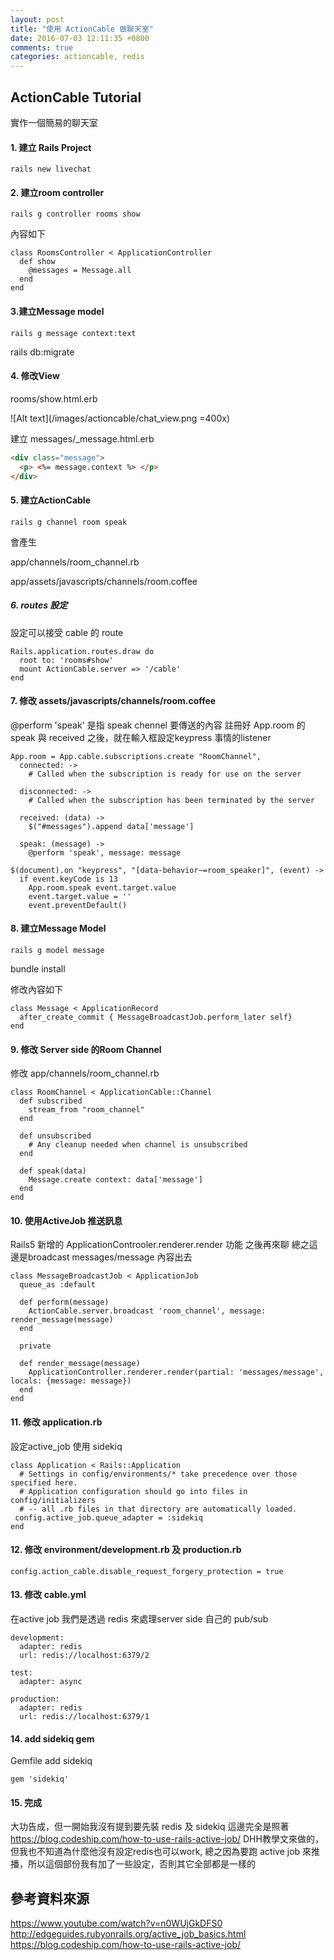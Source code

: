 ```yaml
---
layout: post
title: "使用 ActionCable 做聊天室"
date: 2016-07-03 12:11:35 +0800
comments: true
categories: actioncable, redis
---
```


## ActionCable Tutorial
實作一個簡易的聊天室

#### 1. 建立 Rails Project

```
rails new livechat
```

#### 2. 建立room controller

```
rails g controller rooms show
```

內容如下

```
class RoomsController < ApplicationController
  def show
    @messages = Message.all
  end
end
```

#### 3.建立Message model

```
rails g message context:text
```
rails db:migrate

#### 4. 修改View

rooms/show.html.erb


![Alt text](/images/actioncable/chat_view.png =400x)

 建立 messages/_message.html.erb

```html
<div class="message">
  <p> <%= message.context %> </p>
</div>
```

#### 5. 建立ActionCable

```
rails g channel room speak

```
會產生

app/channels/room_channel.rb

app/assets/javascripts/channels/room.coffee


##### 6. routes 設定
設定可以接受 cable 的 route

```
Rails.application.routes.draw do
  root to: 'rooms#show'
  mount ActionCable.server => '/cable'
end
```
#### 7. 修改 assets/javascripts/channels/room.coffee

@perform 'speak' 是指 speak chennel 要傳送的內容
註冊好 App.room 的 speak 與 received 之後，就在輸入框設定keypress 事情的listener

```
App.room = App.cable.subscriptions.create "RoomChannel",
  connected: ->
    # Called when the subscription is ready for use on the server

  disconnected: ->
    # Called when the subscription has been terminated by the server

  received: (data) ->
    $("#messages").append data['message']

  speak: (message) ->
    @perform 'speak', message: message

$(document).on "keypress", "[data-behavior~=room_speaker]", (event) ->
  if event.keyCode is 13
    App.room.speak event.target.value
    event.target.value = ''
    event.preventDefault()
```

#### 8. 建立Message Model

```
rails g model message
```
bundle install

修改內容如下
```
class Message < ApplicationRecord
  after_create_commit { MessageBroadcastJob.perform_later self}
end

```

#### 9. 修改 Server side 的Room Channel

修改 app/channels/room_channel.rb

```
class RoomChannel < ApplicationCable::Channel
  def subscribed
    stream_from "room_channel"
  end

  def unsubscribed
    # Any cleanup needed when channel is unsubscribed
  end

  def speak(data)
    Message.create context: data['message']
  end
end
```

#### 10. 使用ActiveJob 推送訊息

Rails5 新增的 ApplicationControoler.renderer.render 功能
之後再來聊
總之這邊是broadcast messages/message 內容出去

```
class MessageBroadcastJob < ApplicationJob
  queue_as :default

  def perform(message)
    ActionCable.server.broadcast 'room_channel', message: render_message(message)
  end

  private

  def render_message(message)
    ApplicationController.renderer.render(partial: 'messages/message', locals: {message: message})
  end
end
```

#### 11. 修改 application.rb

設定active_job 使用 sidekiq

```
class Application < Rails::Application
  # Settings in config/environments/* take precedence over those specified here.
  # Application configuration should go into files in config/initializers
  # -- all .rb files in that directory are automatically loaded.
 config.active_job.queue_adapter = :sidekiq
end
```

#### 12. 修改 environment/development.rb 及 production.rb

```
config.action_cable.disable_request_forgery_protection = true
```

#### 13. 修改 cable.yml

在active job 我們是透過 redis 來處理server side 自己的 pub/sub

```
development:
  adapter: redis
  url: redis://localhost:6379/2

test:
  adapter: async

production:
  adapter: redis
  url: redis://localhost:6379/1
```
#### 14. add sidekiq gem

Gemfile add sidekiq
```
gem 'sidekiq'
```

#### 15. 完成
大功告成，但一開始我沒有提到要先裝 redis 及 sidekiq
這邊完全是照著 https://blog.codeship.com/how-to-use-rails-active-job/ DHH教學文來做的，但我也不知道為什麼他沒有設定redis也可以work, 總之因為要跑 active job 來推播，所以這個部份我有加了一些設定，否則其它全部都是一樣的

## 參考資料來源

https://www.youtube.com/watch?v=n0WUjGkDFS0
http://edgeguides.rubyonrails.org/active_job_basics.html
https://blog.codeship.com/how-to-use-rails-active-job/

